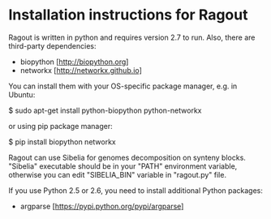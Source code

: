 Installation instructions for Ragout
====================================

Ragout is written in python and requires version 2.7 to run.
Also, there are third-party dependencies:

* biopython [http://biopython.org]
* networkx [http://networkx.github.io]

You can install them with your OS-specific package manager,
e.g. in Ubuntu:

$ sudo apt-get install python-biopython python-networkx

or using pip package manager:

$ pip install biopython networkx

Ragout can use Sibelia for genomes decomposition on synteny blocks.
"Sibelia" executable should be in your "PATH" environment variable,
otherwise you can edit "SIBELIA_BIN" variable in "ragout.py" file. 

If you use Python 2.5 or 2.6, you need to install additional Python
packages:

* argparse [https://pypi.python.org/pypi/argparse]
